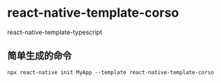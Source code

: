 # react-native-template-corso
react-native-template-typescript

## 简单生成的命令
`npx react-native init MyApp --template react-native-template-corso`
